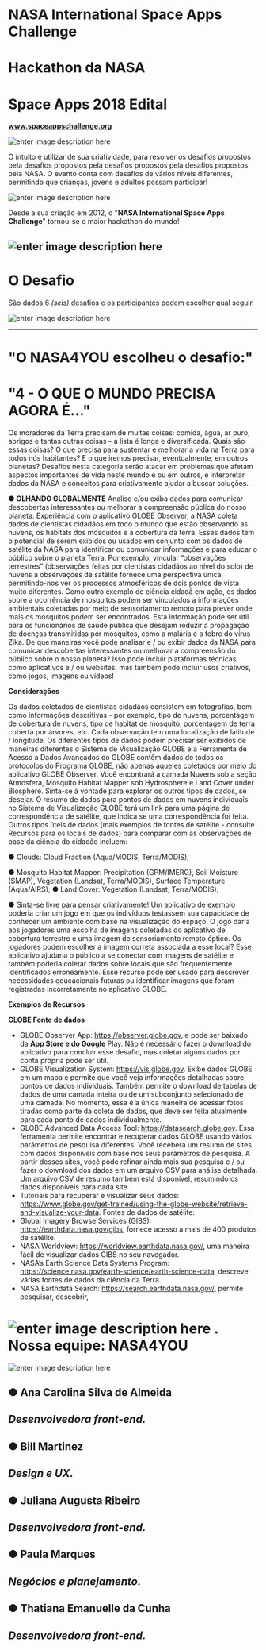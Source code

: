 ﻿**NASA International Space Apps Challenge**
==
**Hackathon da NASA**
==
Space Apps 2018 Edital
==

**www.spaceappschallenge.org**

![enter image description here](https://github.com/thatianaemanuelle/nasa_hackathon/blob/master/img/nasa%20-%20hackathon.png?raw=true)

O intuito é utilizar de sua criatividade, para resolver os desafios propostos pela desafios propostos pela desafios propostos pela desafios propostos pela NASA. O evento conta com desafios de vários níveis diferentes, permitindo que crianças, jovens e adultos possam participar!

![enter image description here](https://github.com/thatianaemanuelle/nasa_hackathon/blob/master/img/tela_01.png?raw=true)

Desde a sua criação em 2012, o "**NASA International Space Apps Challenge**" tornou-se o maior hackathon do mundo!

![enter image description here](https://github.com/thatianaemanuelle/nasa_hackathon/blob/master/img/tela_02.png?raw=true)
----------
**O Desafio**
=======
São dados 6 *(seis)* desafios e os participantes podem escolher qual seguir.

![enter image description here](https://github.com/thatianaemanuelle/nasa_hackathon/blob/master/img/tela_03.png?raw=true)


-------------------------------

**"O NASA4YOU escolheu o desafio:"**
=======



**"4 - O QUE O MUNDO PRECISA AGORA É..."**
=======

Os moradores da Terra precisam de muitas coisas: comida, água, ar puro, abrigos e tantas outras coisas – a lista é longa e diversificada. Quais são essas coisas? O que precisa para sustentar e melhorar a vida na Terra para todos nós habitantes? E o que iremos precisar, eventualmente, em outros planetas?
Desafios nesta categoria serão atacar em problemas que afetam aspectos importantes de vida neste mundo e ou em outros, e interpretar dados da NASA e conceitos para criativamente ajudar a buscar soluções.

**● OLHANDO GLOBALMENTE**
Analise e/ou exiba dados para comunicar descobertas interessantes ou melhorar a compreensão pública do nosso planeta.
Experiência com o aplicativo GLOBE Observer, a NASA coleta dados de cientistas cidadãos em todo o mundo que estão observando as nuvens, os habitats dos mosquitos e a cobertura da terra. Esses dados têm o potencial de serem exibidos ou usados em conjunto com os dados de satélite da NASA para identificar ou comunicar informações e para educar o público sobre o planeta Terra.
Por exemplo, vincular “observações terrestres” (observações feitas por cientistas cidadãos ao nível do solo) de nuvens a observações de satélite fornece uma perspectiva única, permitindo-nos ver os processos
atmosféricos de dois pontos de vista muito diferentes.
Como outro exemplo de ciência cidadã em ação, os dados sobre a ocorrência de mosquitos podem ser vinculados a informações ambientais coletadas por meio de sensoriamento remoto para prever onde mais
os mosquitos podem ser encontrados. Esta informação pode ser útil para os funcionários de saúde pública que desejam reduzir a propagação de doenças transmitidas por mosquitos, como a malária e a febre do vírus Zika.
De que maneiras você pode analisar e / ou exibir dados da NASA para comunicar descobertas interessantes ou melhorar a compreensão do público sobre o nosso planeta? Isso pode incluir plataformas técnicas, como aplicativos e / ou websites, mas também pode incluir usos criativos, como jogos, imagens ou vídeos!

**Considerações**

Os dados coletados de cientistas cidadãos consistem em fotografias, bem como informações descritivas - por exemplo, tipo de nuvens, porcentagem de cobertura de nuvens, tipo de habitat de mosquito, porcentagem de terra coberta por árvores, etc. Cada observação tem uma localização de latitude / longitude.
Os diferentes tipos de dados podem precisar ser exibidos de maneiras diferentes o Sistema de Visualização GLOBE e a Ferramenta de Acesso a Dados Avançados do GLOBE contêm dados de todos os protocolos do Programa GLOBE, não apenas aqueles coletados por meio do
aplicativo GLOBE Observer. Você encontrará a camada Nuvens sob a seção Atmosfera, Mosquito Habitat Mapper sob Hydrosphere e Land Cover under Biosphere. Sinta-se à vontade para explorar os outros tipos de
dados, se desejar.
O resumo de dados para pontos de dados em nuvens individuais no Sistema de Visualização GLOBE terá um link para uma página de correspondência de satélite, que indica se uma correspondência foi
feita. Outros tipos úteis de dados (mais exemplos de fontes de satélite - consulte Recursos para os locais de dados) para comparar com as observações de base da ciência do cidadão incluem:

● Clouds: Cloud Fraction (Aqua/MODIS, Terra/MODIS);

● Mosquito Habitat Mapper: Precipitation (GPM/IMERG), Soil Moisture (SMAP), Vegetation (Landsat, Terra/MODIS), Surface Temperature (Aqua/AIRS);
● Land Cover: Vegetation (Landsat, Terra/MODIS);

● Sinta-se livre para pensar criativamente! Um aplicativo de exemplo poderia criar um jogo em que os indivíduos testassem sua capacidade de conhecer um ambiente com base na visualização do espaço. O jogo daria aos jogadores uma escolha de imagens coletadas do aplicativo de cobertura terrestre e uma imagem de sensoriamento remoto óptico. Os jogadores podem escolher a imagem correta associada a esse local? Esse aplicativo ajudaria o público a se conectar com imagens de satélite e também poderia coletar dados sobre locais que são frequentemente identificados erroneamente. Esse recurso pode ser usado para descrever necessidades educacionais futuras ou identificar imagens que foram registradas incorretamente no aplicativo GLOBE.

**Exemplos de Recursos**

**GLOBE Fonte de dados**
- GLOBE Observer App: https://observer.globe.gov, e pode ser baixado da **App Store e do Google**
Play. Não é necessário fazer o download do aplicativo para concluir esse desafio, mas coletar alguns dados por conta própria pode ser útil.
- GLOBE Visualization System: https://vis.globe.gov. Exibe dados GLOBE em um mapa e permite que você veja informações detalhadas sobre pontos de dados individuais. Também permite o download de tabelas de dados de uma camada inteira ou de um subconjunto selecionado de uma camada. No momento, essa é a única maneira de acessar fotos tiradas como parte da coleta de dados, que deve ser feita atualmente para cada ponto de dados individualmente.
- GLOBE Advanced Data Access Tool: https://datasearch.globe.gov. Essa ferramenta permite encontrar e recuperar dados GLOBE usando vários parâmetros de pesquisa diferentes. Você receberá um resumo de sites com dados disponíveis com base nos seus parâmetros de pesquisa. A partir desses sites, você pode refinar ainda mais sua pesquisa e / ou fazer o download dos dados em um arquivo CSV para análise detalhada. Um arquivo CSV de resumo também está disponível, resumindo os dados disponíveis para cada site.
- Tutoriais para recuperar e visualizar seus dados:
https://www.globe.gov/get-trained/using-the-globe-website/retrieve-and-visualize-your-data.
Fontes de dados de satélite:
- Global Imagery Browse Services (GIBS): https://earthdata.nasa.gov/gibs, fornece acesso a mais de 400 produtos de satélite.
- NASA Worldview: https://worldview.earthdata.nasa.gov/, uma maneira fácil de visualizar dados GIBS no seu navegador.
- NASA’s Earth Science Data Systems Program:
https://science.nasa.gov/earth-science/earth-science-data, descreve várias fontes de dados da ciência da Terra.
- NASA Earthdata Search: https://search.earthdata.nasa.gov/, permite pesquisar, descobrir,

![enter image description here](https://github.com/thatianaemanuelle/nasa_hackathon/blob/master/img/tela_04.png?raw=true)
.
**Nossa equipe: NASA4YOU**
=======

![enter image description here](https://github.com/thatianaemanuelle/nasa_hackathon/blob/master/img/NASA4YOU-Blue-150.png?raw=true)


●  Ana Carolina Silva de Almeida
--
*Desenvolvedora front-end.*
-------------


●  Bill Martinez
-------------
*Design e UX.*
-------------

●   Juliana Augusta Ribeiro
-------------
*Desenvolvedora front-end.*
-------------

●   Paula Marques 
-------------
*Negócios e planejamento.*
-------------

●   Thatiana Emanuelle da Cunha
-------------
*Desenvolvedora front-end.*
-------------


